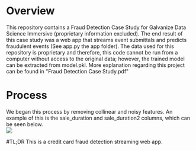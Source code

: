 # Overview
This repository contains a Fraud Detection Case Study for Galvanize Data Science Immersive (proprietary information excluded). The end result of this case study was a web app that streams event submittals and predicts fraudulent events (See app.py the app folder). The data used for this repository is proprietary and therefore, this code cannot be run from a computer without access to the original data; however, the trained model can be extracted from model.pkl. More explanation regarding this project can be found in "Fraud Detection Case Study.pdf"

# Process
We began this process by removing collinear and noisy features. An example of this is the sale_duration and sale_duration2 columns, which can be seen below.<br>
<img src= '../colinearity.png'/>


#TL;DR
This is a credit card fraud detection streaming web app.
